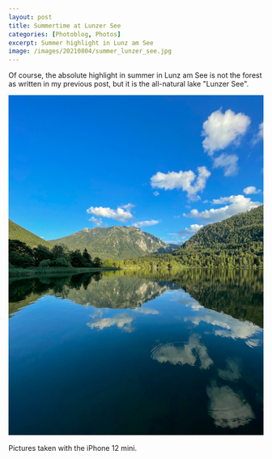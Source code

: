 ```yaml
---
layout: post
title: Summertime at Lunzer See
categories: [Photoblog, Photos]
excerpt: Summer highlight in Lunz am See
image: /images/20210804/summer_lunzer_see.jpg
---
```


Of course, the absolute highlight in summer in Lunz am See is not the forest as written in my previous post, but it is the all-natural lake "Lunzer See".

![Summertime in Lunz am See](../images/20210804/summer_lunzer_see.jpg)


Pictures taken with the iPhone 12 mini.
